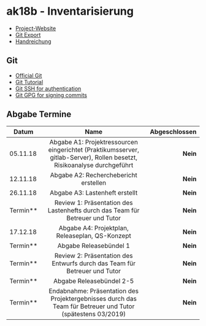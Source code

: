 # ak18b - Inventarisierung

- [Project-Website](http://pcai042.informatik.uni-leipzig.de/~ak18b/jekyll/)
- [Git Export](http://pcai042.informatik.uni-leipzig.de/~ak18b/gitexp/)
- [Handreichung](http://pcai042.informatik.uni-leipzig.de/swp/SWP-18/handreichung.pdf)


## Git
- [Official Git](https://git-scm.com/)
- [Git Tutorial](https://white-gecko.github.io/GitTutorial/)
- [Git SSH for authentication](https://gitlab.com/help/ssh/README)
- [Git GPG for signing commits](https://gitlab.com/help/user/project/repository/gpg_signed_commits/index.md)

## Abgabe Termine
| Datum     | Name                                                                                                                     | Abgeschlossen |
| --------- |:------------------------------------------------------------------------------------------------------------------------:|--------------:|
| 05.11.18  | Abgabe A1: Projektressourcen eingerichtet (Praktikumsserver, gitlab-Server), Rollen besetzt, Risikoanalyse durchgeführt  | **Nein**
| 12.11.18  | Abgabe A2: Recherchebericht erstellen                                                                                    | **Nein**
| 26.11.18  | Abgabe A3: Lastenheft erstellt                                                                                           | **Nein**
| Termin**  | Review 1: Präsentation des Lastenhefts durch das Team für Betreuer und Tutor                                             | **Nein**
| 17.12.18  | Abgabe A4: Projektplan, Releaseplan, QS-Konzept                                                                          | **Nein**
| Termin**  | Abgabe Releasebündel 1                                                                                                   | **Nein**
| Termin**  | Review 2: Präsentation des Entwurfs durch das Team für Betreuer und Tutor                                                | **Nein**
| Termin**  | Abgabe Releasebündel 2-5                                                                                                 | **Nein**
| Termin**  | Endabnahme: Präsentation des Projektergebnisses durch das Team für Betreuer und Tutor (spätestens 03/2019)               | **Nein**

